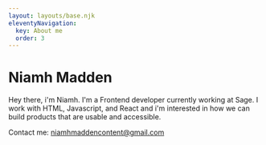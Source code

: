```yaml
---
layout: layouts/base.njk
eleventyNavigation:
  key: About me
  order: 3
---
```


# Niamh Madden

Hey there, i'm Niamh. I'm a Frontend developer currently working at Sage. I work with HTML, Javascript, and React and i'm interested in how we can build products that are usable and accessible.

Contact me: [niamhmaddencontent@gmail.com](mailto:niamhmaddencontent@gmail.com)

